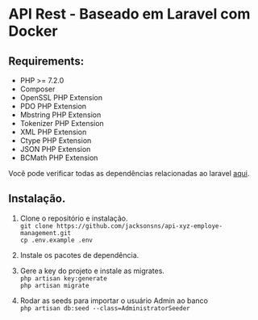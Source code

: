 # API Rest - Baseado em Laravel com Docker

## Requirements:

- PHP >= 7.2.0
- Composer
- OpenSSL PHP Extension
- PDO PHP Extension
- Mbstring PHP Extension
- Tokenizer PHP Extension
- XML PHP Extension
- Ctype PHP Extension
- JSON PHP Extension
- BCMath PHP Extension

Você pode verificar todas as dependências relacionadas ao laravel [aqui](https://laravel.com/docs/10.x/installation#server-requirements).

## Instalação.

1. Clone o repositório e instalação.<br>
`git clone https://github.com/jacksonsns/api-xyz-employe-management.git`<br>
`cp .env.example .env`<br>
3. Instale os pacotes de dependência.<br>
4. Gere a key do projeto e instale as migrates.<br>
`php artisan key:generate`<br>
`php artisan migrate`

2. Rodar as seeds para importar o usuário Admin ao banco<br>
` php artisan db:seed --class=AdministratorSeeder `
